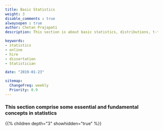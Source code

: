 ```yaml
---
title: Basic Statistics
weight: 3
disable_comments : true
alwaysopen : true
author: Chetan Prajapati
description: This section is about basic statistics, distributions, t-test, paired t-test, proportion, ratio, risk ratio, rate ratio. hire freelance statistician online for statistics help in dissertation. 

keywords:
- statistics
- online
- hire
- dissertation
- Statistician

date: "2019-01-23"

sitemap:
  ChangeFreq: weekly
  Priority: 0.9
---
```


### This section comprise some essential and fundamental concepts in statistics


{{% children depth="3" showhidden="true" %}}